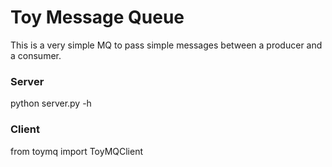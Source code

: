 # Toy Message Queue
This is a very simple MQ to pass simple messages between a producer and a consumer.

### Server
python server.py -h

### Client
from toymq import ToyMQClient